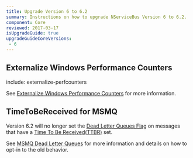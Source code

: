 ```yaml
---
title: Upgrade Version 6 to 6.2
summary: Instructions on how to upgrade NServiceBus Version 6 to 6.2.
component: Core
reviewed: 2017-03-17
isUpgradeGuide: true
upgradeGuideCoreVersions:
 - 6
---
```



## Externalize Windows Performance Counters

include: externalize-perfcounters

See [Externalize Windows Performance Counters](/nservicebus/upgrades/externalize-perfcounters.md) for more information.


## TimeToBeReceived for MSMQ

Version 6.2 will no longer set the [Dead Letter Queues Flag](https://msdn.microsoft.com/en-us/library/ms706227.aspx) on messages that have a [Time To Be Received(TTBR)](/nservicebus/messaging/discard-old-messages.md) set.

See [MSMQ Dead Letter Queues](/nservicebus/msmq/dead-letter-queues.md) for more information and details on how to opt-in to the old behavior.